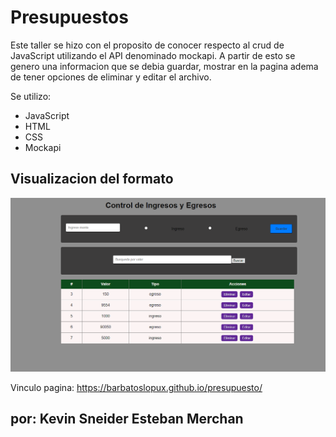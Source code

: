 # Presupuestos 

Este taller se hizo con el proposito de conocer respecto al crud de JavaScript utilizando el API denominado mockapi.
A partir de esto se genero una informacion que se debia guardar, mostrar en la pagina adema de tener opciones de eliminar y editar el archivo. 

Se utilizo:
* JavaScript
* HTML
* CSS
* Mockapi 

## Visualizacion del formato 
![Alt text](image.png)

Vinculo pagina: https://barbatoslopux.github.io/presupuesto/

## por: Kevin Sneider Esteban Merchan

